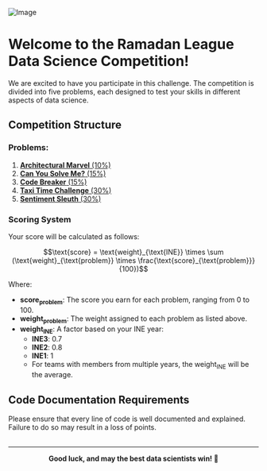 ![Image](https://github.com/user-attachments/assets/e4a1d970-cae3-4a86-b4b1-a0f9fdc00edf)
# Welcome to the Ramadan League Data Science Competition!

We are excited to have you participate in this challenge. The competition is divided into five problems, each designed to test your skills in different aspects of data science.

## Competition Structure

### Problems:
1. [**Architectural Marvel** (10%)](./1.%20Architectural%20Marvel/)  
2. [**Can You Solve Me?** (15%)](./Can%20You%20Solve%20Me%3F/)  
3. [**Code Breaker** (15%)](./Code%20Breaker/)  
4. [**Taxi Time Challenge** (30%)](./Taxi%20Time%20Challenge/)  
5. [**Sentiment Sleuth** (30%)](./Sentiment%20Sleuth/)  

### Scoring System

Your score will be calculated as follows:

```math
\text{score} = \text{weight}_{\text{INE}} \times \sum (\text{weight}_{\text{problem}} \times \frac{\text{score}_{\text{problem}}}{100})
```

Where:
- **$\text{score}_{\text{problem}}$**: The score you earn for each problem, ranging from 0 to 100.
- **$\text{weight}_{\text{problem}}$**: The weight assigned to each problem as listed above.
- **$\text{weight}_{\text{INE}}$**: A factor based on your INE year:
  - **INE3**: 0.7
  - **INE2**: 0.8
  - **INE1**: 1
  - For teams with members from multiple years, the $\text{weight}_{\text{INE}}$ will be the average.

## Code Documentation Requirements

Please ensure that every line of code is well documented and explained. Failure to do so may result in a loss of points.
<br>
<br>

---

<p align="center"> <strong>Good luck, and may the best data scientists win! 👾</strong> </p>
